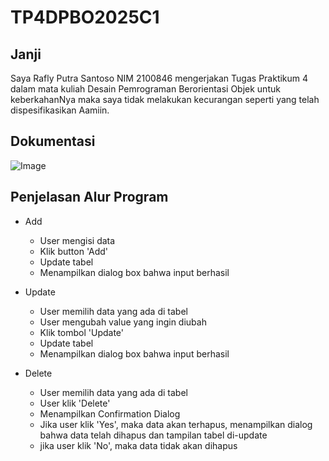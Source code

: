 # TP4DPBO2025C1

## Janji
Saya Rafly Putra Santoso NIM 2100846 mengerjakan Tugas Praktikum 4 dalam mata kuliah Desain Pemrograman Berorientasi Objek untuk keberkahanNya maka saya tidak melakukan kecurangan seperti yang telah dispesifikasikan Aamiin.

## Dokumentasi
![Image](https://github.com/user-attachments/assets/f29acff5-651a-448b-93f6-668c69fb5752)

## Penjelasan Alur Program
- Add
  - User mengisi data
  - Klik button 'Add'
  - Update tabel
  - Menampilkan dialog box bahwa input berhasil

- Update
  - User memilih data yang ada di tabel
  - User mengubah value yang ingin diubah
  - Klik tombol 'Update'
  - Update tabel
  - Menampilkan dialog box bahwa input berhasil

- Delete
  - User memilih data yang ada di tabel
  - User klik 'Delete'
  - Menampilkan Confirmation Dialog
  - Jika user klik 'Yes', maka data akan terhapus, menampilkan dialog bahwa data telah dihapus dan tampilan tabel di-update
  - jika user klik 'No', maka data tidak akan dihapus
